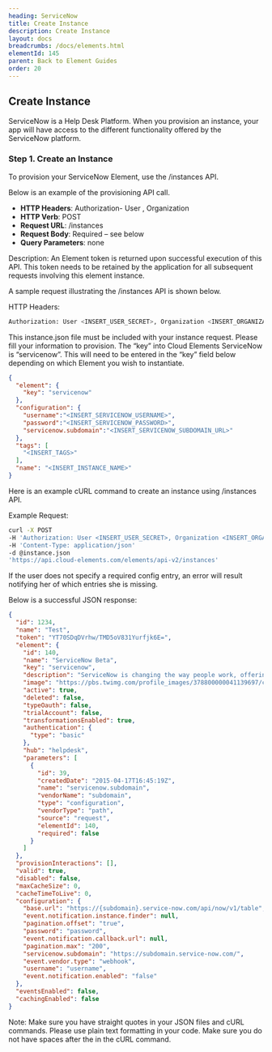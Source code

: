 ```yaml
---
heading: ServiceNow
title: Create Instance
description: Create Instance
layout: docs
breadcrumbs: /docs/elements.html
elementId: 145
parent: Back to Element Guides
order: 20
---
```


## Create Instance

ServiceNow is a Help Desk Platform. When you provision an instance, your app will have access to the different functionality offered by the ServiceNow platform.

### Step 1. Create an Instance

To provision your ServiceNow Element, use the /instances API.

Below is an example of the provisioning API call.

* __HTTP Headers__: Authorization- User <user secret>, Organization <organization secret>
* __HTTP Verb__: POST
* __Request URL__: /instances
* __Request Body__: Required – see below
* __Query Parameters__: none

Description: An Element token is returned upon successful execution of this API. This token needs to be retained by the application for all subsequent requests involving this element instance.

A sample request illustrating the /instances API is shown below.

HTTP Headers:

```bash
Authorization: User <INSERT_USER_SECRET>, Organization <INSERT_ORGANIZATION_SECRET>

```
This instance.json file must be included with your instance request.  Please fill your information to provision.  The “key” into Cloud Elements ServiceNow is “servicenow”.  This will need to be entered in the “key” field below depending on which Element you wish to instantiate.

```JSON
{
  "element": {
    "key": "servicenow"
  },
  "configuration": {
    "username":"<INSERT_SERVICENOW_USERNAME>",
    "password":"<INSERT_SERVICENOW_PASSWORD>",
    "servicenow.subdomain":"<INSERT_SERVICENOW_SUBDOMAIN_URL>"
  },
  "tags": [
    "<INSERT_TAGS>"
  ],
  "name": "<INSERT_INSTANCE_NAME>"
}
```

Here is an example cURL command to create an instance using /instances API.

Example Request:

```bash
curl -X POST
-H 'Authorization: User <INSERT_USER_SECRET>, Organization <INSERT_ORGANIZATION_SECRET>'
-H 'Content-Type: application/json'
-d @instance.json
'https://api.cloud-elements.com/elements/api-v2/instances'
```

If the user does not specify a required config entry, an error will result notifying her of which entries she is missing.

Below is a successful JSON response:

```JSON
{
  "id": 1234,
  "name": "Test",
  "token": "YT70SDqDVrhw/TMD5oV831Yurfjk6E=",
  "element": {
    "id": 140,
    "name": "ServiceNow Beta",
    "key": "servicenow",
    "description": "ServiceNow is changing the way people work, offering service management for every department in the enterprise including IT, human resources, facilities & more.",
    "image": "https://pbs.twimg.com/profile_images/378800000041139697/cf1e6299ecb533ed82725abe96bb96a9_400x400.png",
    "active": true,
    "deleted": false,
    "typeOauth": false,
    "trialAccount": false,
    "transformationsEnabled": true,
    "authentication": {
      "type": "basic"
    },
    "hub": "helpdesk",
    "parameters": [
      {
        "id": 39,
        "createdDate": "2015-04-17T16:45:19Z",
        "name": "servicenow.subdomain",
        "vendorName": "subdomain",
        "type": "configuration",
        "vendorType": "path",
        "source": "request",
        "elementId": 140,
        "required": false
      }
    ]
  },
  "provisionInteractions": [],
  "valid": true,
  "disabled": false,
  "maxCacheSize": 0,
  "cacheTimeToLive": 0,
  "configuration": {
    "base.url": "https://{subdomain}.service-now.com/api/now/v1/table",
    "event.notification.instance.finder": null,
    "pagination.offset": "true",
    "password": "password",
    "event.notification.callback.url": null,
    "pagination.max": "200",
    "servicenow.subdomain": "https://subdomain.service-now.com/",
    "event.vendor.type": "webhook",
    "username": "username",
    "event.notification.enabled": "false"
  },
  "eventsEnabled": false,
  "cachingEnabled": false
}
```

Note:  Make sure you have straight quotes in your JSON files and cURL commands.  Please use plain text formatting in your code.  Make sure you do not have spaces after the in the cURL command.
